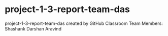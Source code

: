# project-1-3-report-team-das
project-1-3-report-team-das created by GitHub Classroom
Team Members:
Shashank
Darshan
Aravind
